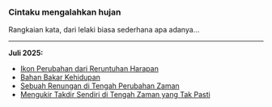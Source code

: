 ### Cintaku mengalahkan hujan

Rangkaian kata, dari lelaki biasa sederhana apa adanya...
_______________________________________________________________________________


**Juli 2025:**

* [Ikon Perubahan dari Reruntuhan Harapan](https://ceviherdianinsight.github.io/Ikon-Perubahan-dari-Reruntuhan-Harapan/)
* [Bahan Bakar Kehidupan](https://ceviherdianinsight.github.io/Bahan-Bakar-Kehidupan/)
* [Sebuah Renungan di Tengah Perubahan Zaman](https://ceviherdianinsight.github.io/Sebuah-Renungan-di-Tengah-Perubahan-Zaman/)
* [Mengukir Takdir Sendiri di Tengah Zaman yang Tak Pasti](https://ceviherdianinsight.github.io/Mengukir-Takdir-Sendiri-di-Tengah-Zaman-yang-Tak-Pasti/)










